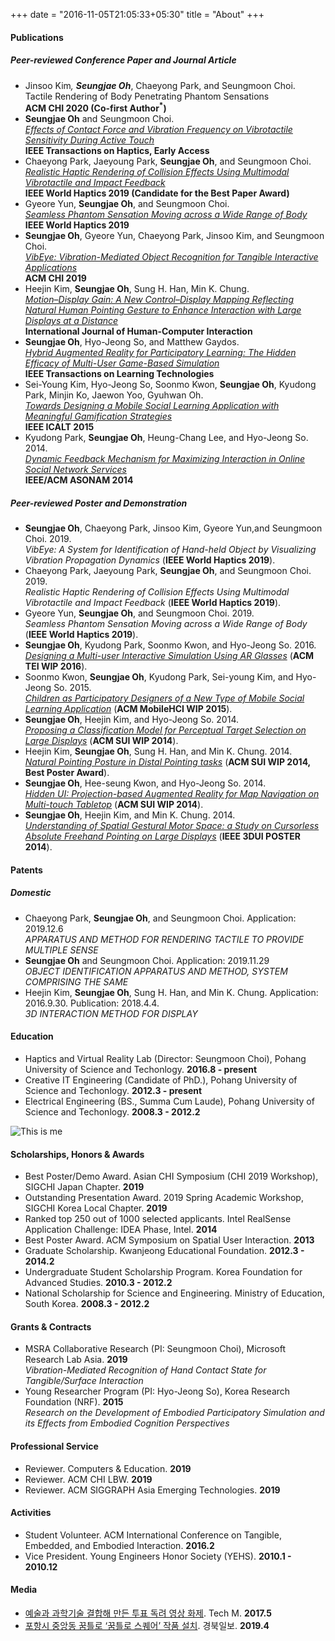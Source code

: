 +++ 
date = "2016-11-05T21:05:33+05:30" 
title = "About" 
+++

#### Publications

##### Peer-reviewed Conference Paper and Journal Article
* Jinsoo Kim<sup>*</sup>, **Seungjae Oh**<sup>*</sup>, Chaeyong Park, and Seungmoon Choi.<br>Tactile Rendering of Body Penetrating Phantom Sensations<br>**ACM CHI 2020 (Co-first Author<sup>*</sup>)** 
* **Seungjae Oh** and Seungmoon Choi.<br>*[Effects of Contact Force and Vibration Frequency on Vibrotactile Sensitivity During Active Touch](https://doi.org/10.1109/TOH.2019.2929521)* <br>**IEEE Transactions on Haptics, Early Access** 
* Chaeyong Park, Jaeyoung Park, **Seungjae Oh**, and Seungmoon Choi. <br>*[Realistic Haptic Rendering of Collision Effects Using Multimodal Vibrotactile and Impact Feedback](https://doi.org/10.1109/WHC.2019.8816116)* <br>**IEEE World Haptics 2019 (Candidate for the Best Paper Award)** 
* Gyeore Yun, **Seungjae Oh**, and Seungmoon Choi.<br>*[Seamless Phantom Sensation Moving across a Wide Range of Body](https://doi.org/10.1109/WHC.2019.8816104)*<br>**IEEE World Haptics 2019**
* **Seungjae Oh**, Gyeore Yun, Chaeyong Park, Jinsoo Kim, and Seungmoon Choi.<br>*[VibEye: Vibration-Mediated Object Recognition for Tangible Interactive Applications](https://doi.org/10.1145/3290605.3300906)*<br>**ACM CHI 2019**
* Heejin Kim, **Seungjae Oh**, Sung H. Han, Min K. Chung.<br>*[Motion–Display Gain: A New Control–Display Mapping Reflecting Natural Human Pointing Gesture to Enhance Interaction with Large Displays at a Distance](https://doi.org/10.1080/10447318.2018.1447422)*<br>**International Journal of Human-Computer Interaction**
* **Seungjae Oh**, Hyo-Jeong So, and Matthew Gaydos.<br>*[Hybrid Augmented Reality for Participatory Learning: The Hidden Efficacy of Multi-User Game-Based Simulation](https://doi.org/10.1109/TLT.2017.2750673)* <br>**IEEE Transactions on Learning Technologies** 
* Sei-Young Kim, Hyo-Jeong So, Soonmo Kwon, **Seungjae Oh**, Kyudong Park, Minjin Ko, Jaewon Yoo, Gyuhwan Oh.<br>*[Towards Designing a Mobile Social Learning Application with Meaningful Gamification Strategies](https://doi.org/10.1109/ICALT.2015.23)*<br>**IEEE ICALT 2015**
* Kyudong Park, **Seungjae Oh**, Heung-Chang Lee, and Hyo-Jeong So. 2014.<br>*[Dynamic Feedback Mechanism for Maximizing Interaction in Online Social Network Services](https://doi.org/10.1109/ASONAM.2014.6921684)* <br>**IEEE/ACM ASONAM 2014**

##### Peer-reviewed Poster and Demonstration
* **Seungjae Oh**, Chaeyong Park, Jinsoo Kim, Gyeore Yun,and Seungmoon Choi. 2019.<br>*VibEye: A System for Identification of Hand-held Object by Visualizing Vibration Propagation Dynamics* (**IEEE World Haptics 2019**).
* Chaeyong Park, Jaeyoung Park, **Seungjae Oh**, and Seungmoon Choi. 2019.<br>*Realistic Haptic Rendering of Collision Effects Using Multimodal Vibrotactile and Impact Feedback* (**IEEE World Haptics 2019**). 
* Gyeore Yun, **Seungjae Oh**, and Seungmoon Choi. 2019.<br>*Seamless Phantom Sensation Moving across a Wide Range of Body* (**IEEE World Haptics 2019**).
* **Seungjae Oh**, Kyudong Park, Soonmo Kwon, and Hyo-Jeong So. 2016.<br>*[Designing a Multi-user Interactive Simulation Using AR Glasses](https://doi.org/10.1145/2839462.2856521)* (**ACM TEI WIP 2016**). 
* Soonmo Kwon, **Seungjae Oh**, Kyudong Park, Sei-young Kim, and Hyo-Jeong So. 2015.<br>*[Children as Participatory Designers of a New Type of Mobile Social Learning Application](https://doi.org/10.1145/2786567.2793712)* (**ACM MobileHCI WIP 2015**). 
* **Seungjae Oh**, Heejin Kim, and Hyo-Jeong So. 2014.<br>*[Proposing a Classification Model for Perceptual Target Selection on Large Displays](https://doi.org/10.1145/2659766.2661216)* (**ACM SUI WIP 2014**). 
* Heejin Kim, **Seungjae Oh**, Sung H. Han, and Min K. Chung. 2014.<br>*[Natural Pointing Posture in Distal Pointing tasks](https://doi.org/10.1145/2659766.2661213)* (**ACM SUI WIP 2014, Best Poster Award**).
* **Seungjae Oh**, Hee-seung Kwon, and Hyo-Jeong So. 2014.<br>*[Hidden UI: Projection-based Augmented Reality for Map Navigation on Multi-touch Tabletop](https://doi.org/10.1145/2659766.2661228)* (**ACM SUI WIP 2014**).
* **Seungjae Oh**, Heejin Kim, and Min K. Chung. 2014.<br>*[Understanding of Spatial Gestural Motor Space: a Study on Cursorless Absolute Freehand Pointing on Large Displays](https://doi.org/10.1109/3DUI.2014.6798873)* (**IEEE 3DUI POSTER 2014**).


#### Patents

##### Domestic
* Chaeyong Park, **Seungjae Oh**, and Seungmoon Choi. Application: 2019.12.6 <br>*APPARATUS AND METHOD FOR RENDERING TACTILE TO PROVIDE MULTIPLE SENSE*
* **Seungjae Oh** and Seungmoon Choi. Application: 2019.11.29 <br>*OBJECT IDENTIFICATION APPARATUS AND METHOD, SYSTEM COMPRISING THE SAME*
* Heejin Kim, **Seungjae Oh**, Sung H. Han, and Min K. Chung. Application: 2016.9.30. Publication: 2018.4.4. <br>*3D INTERACTION METHOD FOR DISPLAY*

#### Education
* Haptics and Virtual Reality Lab (Director: Seungmoon Choi), Pohang University of Science and Techonlogy. **2016.8 - present**
* Creative IT Engineering (Candidate of PhD.), Pohang University of Science and Techonlogy. **2012.3 - present**
* Electrical Engineering (BS., Summa Cum Laude), Pohang University of Science and Techonlogy. **2008.3 - 2012.2**

![This is me][1]

#### Scholarships, Honors & Awards
* Best Poster/Demo Award. Asian CHI Symposium (CHI 2019 Workshop), SIGCHI Japan Chapter. **2019**
* Outstanding Presentation Award. 2019 Spring Academic Workshop, SIGCHI Korea Local Chapter. **2019**
* Ranked top 250 out of 1000 selected applicants. Intel RealSense Application Challenge: IDEA Phase, Intel. **2014**
* Best Poster Award. ACM Symposium on Spatial User Interaction. **2013**
* Graduate Scholarship. Kwanjeong Educational Foundation. **2012.3 - 2014.2**
* Undergraduate Student Scholarship Program. Korea Foundation for Advanced Studies. **2010.3 - 2012.2**
* National Scholarship for Science and Engineering. Ministry of Education, South Korea. **2008.3 - 2012.2**


#### Grants & Contracts
* MSRA Collaborative Research (PI: Seungmoon Choi), Microsoft Research Lab Asia. **2019** <br>*Vibration-Mediated Recognition of Hand Contact State for Tangible/Surface Interaction*
* Young Researcher Program (PI: Hyo-Jeong So), Korea Research Foundation (NRF). **2015** <br>*Research on the Development of Embodied Participatory Simulation and its Effects from Embodied Cognition Perspectives*


#### Professional Service
* Reviewer. Computers & Education. **2019**
* Reviewer. ACM CHI LBW. **2019**
* Reviewer. ACM SIGGRAPH Asia Emerging Technologies. **2019**

#### Activities
* Student Volunteer. ACM International Conference on Tangible, Embedded, and Embodied Interaction. **2016.2**
* Vice President. Young Engineers Honor Society (YEHS). **2010.1 - 2010.12**

#### Media
* [예술과 과학기술 결합해 만든 투표 독려 영상 화제](http://techm.kr/bbs/board.php?bo_table=article&wr_id=3903). Tech M. **2017.5**  
* [포항시 중앙동 꿈틀로 ‘꿈틀로 스퀘어’ 작품 설치](http://www.kyongbuk.co.kr/news/articleView.html?idxno=1059262#09Sk). 경북일보. **2019.4** 


[1]: /img/seungjae.jpg
